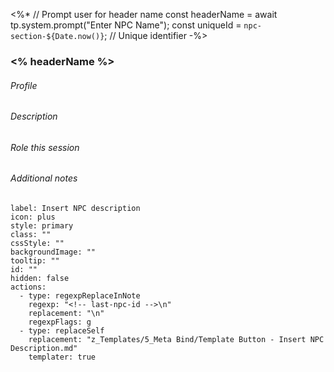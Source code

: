 <%*
// Prompt user for header name
const headerName = await tp.system.prompt("Enter NPC Name");
const uniqueId = `npc-section-${Date.now()}`; // Unique identifier
-%>
### <% headerName %> 

###### Profile

###### Description

###### Role this session

###### Additional notes
<!-- last-npc-id -->
```meta-bind-button
label: Insert NPC description
icon: plus
style: primary
class: ""
cssStyle: ""
backgroundImage: ""
tooltip: ""
id: ""
hidden: false
actions:
  - type: regexpReplaceInNote
    regexp: "<!-- last-npc-id -->\n"
    replacement: "\n"
    regexpFlags: g
  - type: replaceSelf
    replacement: "z_Templates/5_Meta Bind/Template Button - Insert NPC Description.md"
    templater: true
```